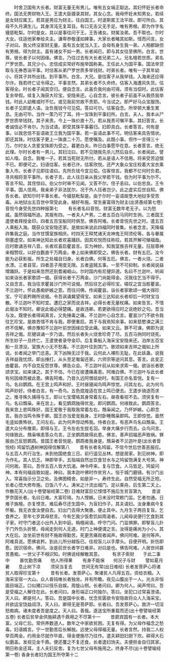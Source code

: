 <!-- { "loadSidebar": true } -->
　　时舍卫国有大长者。财富无量无有男儿。唯有五女端正聪达。其妇怀妊长者命终。国法无男财物入王。王遣大臣摄录其财。其女心念。我母怀妊未知男女。若续是女财应属王。若其是男应为财主。往白国王。时波斯匿王法平政。即可所白。其母不久月满生儿。其身浑沌无复耳目。有口无舌又无手足。唯有男根。即为作字名镘慈毗梨。尔时是女。具以是事往问于王。王告诸女。财属汝弟。吾不取也。尔时大女。往适他家奉给夫主。谦卑恭敬谨如婢事。大家长者睹其如斯。怪而问言。女子对曰。我父终没家财无量。虽有五女犹当入王。会母有身生我一弟。人相都缺但有男根。得为财主。虽有诸女不如一男。长者闻已。即与其女往至佛所。白言。世尊。彼长者子以何因缘。佛言。乃往过去有大长者兄弟二人。兄名檀若世质。弟名尸罗世质。其兄少小。忠信成实常好布施举国称美。王任此人为国平事。国法举贷取与无券悉诣平事。时估客从弟尸罗世质多举钱财。时弟长者。唯有一子其年幼小。将其子并所出钱。到平事所。白言。大兄。是估客子从我举钱。入海来还应得尔许。我若终亡证令得之。平事言然。其弟长者不久命终。估客入海遭风失货。估客得全。时长者子闻其空归。便自念言。此虽负我何由可得。须有当偿时。此估客复余举假。续复入海获大珍宝。安隐来还。心自念言。彼长者子前虽不从我债我举钱。时此人幼稚或时不忆。或见我前穷故不责耶。今当试之。即严好马众宝服饰。长者子见即遣人语。汝负我钱今可见偿。答曰可尔。估客自念。所举顿大重生累息。无由可毕。当作一策乃可了耳。持一宝珠到平事妇所。白言。夫人。我本从尸罗世质举钱财。其子来责。今上一珠价直十万。若从我责可嘱平事。其妇答言。长者诚信必不肯尔。为当试语。即受其珠平事暮归。妇即具白。长者答言。何有是事。以我忠信不妄语故王立我为国平事。若一妄语此事不可。明估客来具告情状。即还其珠。时估客子更上一珠直二十万。愿使嘱及。此既小事。但作一言得三十万。尔时女人贪爱宝珠即为受之。暮更白夫。昨日白事愿毕在意。长者答言。绝无此理。尔时长者有一男儿。其妇泣曰。若不见随我先杀儿然后自杀。长者闻此。譬如人噎。自念。我唯一子。若其当死财无所付。若从是语人不信用。将来受苦迫憱不已。即便可之。妇语估客。长者已许。估客欣悦。还严大象众宝庄校着大宝衣乘象入市。长者子见即往语曰。先所负钱今宜见偿。估客惊言。我都不忆何时负君。寻共相将至平事所。长者子言。此人往日亲从我父举若干钱。伯为时平事为尔不。答言不知。其侄惊曰。伯父尔时审不见闻。又答不尔。侄子恚曰。以伯忠良。王令平事。国人信用。我亲弟子非法犹尔。况于外人抂者岂少。此之虚实后世自知。佛告长者。欲知尔时平事长者。今镘慈毗梨是。由于尔时一妄语故堕大地狱多受苦毒。从地狱出五百世中常受此身。植好布施。常生豪富得为财主(出贤愚经第七卷)
音悦今身受先世四种报第七
　　有长者名曰音悦。财富无数年老无子。以为愁戚。虽然宿福所追。其报有四。一者夫人产男。二者五百白马同时生驹。三者国王遣使者拜授金印。四者五百宝船同时俱至。佛告阿难。长者音悦先世之时。遣五百人乘船入海。既获众宝安隐还家。是故如来说此四福同时普集。长者念言。天降福祚集我之庭。当作甘馔室族相庆。时四天王释梵诸天龙神鬼王阿须伦等。各与眷属侧塞虚空。如来神达知此长者欢喜踊跃。因其欢悦而往称叹。若其开解可殖福哉。应时歌诵吉祥八音。长者欢喜启瞿昙言。实为神妙。知我室族吉祥无量。抂屈尊神来相赞叹。以好白氎直千万两金。奉上如来佛即受之。佛告长者。财有五厄。汝今能为必获影报。所生之处福自归身。长者白佛。何等五厄。佛言。一者火烧。二者水漂。三者县官。四者恶子用度无限。五者盗贼五事。一至不可抑制。长者闻说益增踊跃。于是如来忽然还到耆阇崛山。尔时国内有尼揵异道。名曰不兰迦叶。听闻如来诣长者家歌颂一偈。获得长者千万两金。沙门尚能得金。况我往乞当不得乎。又自念言。我当往求瞿昙沙门所可说偈。然后往乞必得珍宝。嗟叹之宜当胜瞿昙。不兰迦叶。怀此愚痴妒嫉之意。而往问佛。传闻瞿昙。诣长者家歌颂一偈大得珍宝。宁可哀矜赐所说偈。令吾讽诵冀望得宝。如来三达知此长者却后一时财宝当散。不兰迦叶不知时宜。遭厄之家而说吉祥。必得长者无量杖痛。如来告言。不惜此偈汝不知时。卿说此偈必得楚痛。是故违卿。若更欲得应时之说绝妙之句。吾当与汝。既使长者得闻真言。又免捶毒之痛。不兰迦叶心自念言。瞿昙沙门不欲令我往乞珍宝。是故吝惜不肯与我。即便重启。其于与我焉知余事。如来慈愍谏之满三终不信解。佛亦豫知不兰迦叶前世因缘应受此痛。如来又云。罪不可谏。佛即为说吉祥之偈。尼揵讽诵一岁乃谙。然后长者失火烧舍珍奇了尽。五百马驹同时烧死。所生妙子一旦终亡。王遣使者录夺金印。后复乘船入海采宝安隐来还。泊岸五百宝船一旦漂没。室族大小无不愁毒。不兰迦叶往到其门。歌颂如来吉祥之偈如上所说。长者闻之举门忿恚。天下凶殃无过于我。云何此人裸形无耻。在此妖蛊。说我吉祥益我忧烦。即出捶打。从头至足匍匐还家。六师宗等逆问其意。答言。此变正由瞿昙。内不自克反怨世尊。佛告众会。不兰迦叶前从如来求索一偈。欲诣长者歌颂求宝。如来谏之。其于不信。今已在彼遭痛毒患。阿难白佛。不兰迦叶与此长者有何因缘而被此患。佛告阿难。乃昔久远阿僧祇劫时。有国王亦名音悦。复有一鸟。名曰鹦鹉。在王宫上鸣声和好。王时昼寝闻鸟鸣声惊觉。问其左右。此为何鸟鸣声妙好。侍者白言。有一奇鸟。五色焜煌适在宫上鸣已便去。王遣步骑逐而求之。推寻殊久捕得与王。即以七宝璎珞其身常着左右。昼夜看视不去。须臾复有一鸟。名曰鵚枭。来在宫上。看见鹦鹉独得优宠。即问鹦鹉。何缘致此。鹦鹉答言。我来宫上悲鸣殊好。国王爱敬于我取我常着左右。鵚枭闻之。乃怀妒嫉。心即念言。我亦当鸣令殊于卿。国王亦当爱宠我身。王时卧睡鵚枭即鸣。王即惊觉。啬然毛竖如畏怖状。王问左右。此为何声惊动怖我。侍者白言。有恶声鸟名曰鵚枭。王遣大众分布推索。即得与王。王令左右生拔毛羽。举身大痛步行而去。众鸟问言。何缘致此。鵚枭嗔恚答众鸟言。正坐鹦鹉故得此患。佛言。善声招福恶声致祸。罪报由己反怒鹦鹉。昔国王者音悦是。鹦鹉者我身是。鵚枭者不兰迦叶是(出长者音悦经)
鸠留饥遇树神因得信解第八
　　昔有长者名鸠留。不信今世后世善恶报应。与五百人共行治生。未到他国绝食三日。前行遥见丛林。想是居家。到见树神。即为作礼。其人饥乏。神即举手。五指端自然出饮食甘水与之鸠留饱满复大号哭。神问何故。答曰。吾伴五百人皆大饥渴。神令呼来。复与饮食。人马皆足。鸠留问神。本有何福自致如是。神曰。我本迦叶佛时作贫穷人。恒于城门磨镜。有沙门出入。常喜指示分卫之处。及佛图精舍。如是非一。寿终生此。自然受福无所乏短。长者心悟大修布施。日饭八千人。涛米之汁流出城门。足以乘舟。后生第二天上。作散花天人(出十卷譬喻经第二卷)
日难财富巨亿悭惜不施后生贫盲第九
　　昔波罗奈国长者。名曰日难。大富珍琦。为人悭嫉。日未没时常敕门监。乞者勿通。日难子旃檀。亦复悭贪。难后寿尽还生国中。为盲妇作子。其夫语妇。汝身重病今复怀躯。我无衣食汝便自去。妇出门去得大聚廧。便止其中。九月生子两目复盲。乞食养之。至年七岁其母悲言。今有乞我少饭愈饥如雨渴者。儿闻母说便行乞食到其子家。时守门者这小出外入到中庭。栴檀闻语。呼守门问。门监惧罪。即掔盲儿扑于门外伤头折臂。母闻走到何人无道。时门上神便谓之言。汝得是痛尚为小小。其大在后。汝坐前世有财不施故得勤苦。死更苦痛观者闻声。佛问阿难。是何等声。阿难具说。愿佛哀矜。到此儿所分越饭已。往视盲儿以手摩头。目便开明。折伤即愈。因识宿命。佛问。汝是前世长者字日难非。对曰是也。佛告阿难。人居世间甚苦愚痴。一世父子不相识知。时佛说经解散其意。
　　有求子索财　　于此二事中
　　甚忧勤苦痛　　他人所得果
　　有身不能保　　何况子与财
　　譬如夏月暑　　息止树下凉
　　须臾当复去　　世间无有常(出日难经)
长者发菩萨心将诸贫人取得珍宝第十
　　昔有长者。发菩萨心。聚诸贫人凡得五百。资给衣粮。入海采宝宿一大山。众人昏钝唯长者独坐。并有所瞻。夜见山腹出于一人。光炎非恒面目端正。口似猪口以伎乐自娱。周旋山侧。长者问曰。卿为何人。闻声愕曰。吾是受福之人解住在此。长者问曰。身形端正口何独尔。答曰。坐犯口过常喜泄语。天人曰。卿是何人。答曰。吾是国中长者。忧念贫匮欲令安隐故将众人入海采宝。并欲运宝饶益阎浮。天人曰。卿得无是菩萨耶。长者曰。吾发菩萨心。救济一切淫怒痴病。诸未度者吾是度之。天人曰。善哉。遂送宝所重载而还(出十卷譬喻经第五卷)
长者后贫举金供施耕遇千鼎用之不尽第十一
　　昔罽宾国有一长者。本大富。父母亡后。常供养数道人。数年之中家欲贫困。无复有得。为父母作福念之愁毒。妇语婿言。宁一世勤苦后长解脱。远使父母得福无量。长者言然。持我二人权举百两金。约用金尽就作毕直。得金便施尽乃往作。遣夫耕田妇厨下炊。耕得大石似磨盖。发视见金千鼎。便还覆之不复还食。长者遣妇饷夫。夫便担金自归其家。明日称金还耳。主人夫妇反舍。复为七世父母布施用之。终身不尽(出十卷譬喻经第一卷)
香身长者妇为国王所夺第十二
